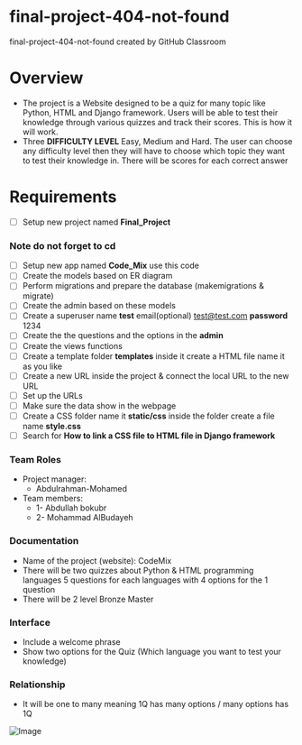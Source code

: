 # final-project-404-not-found
final-project-404-not-found created by GitHub Classroom
# Overview
 - The project is a Website designed to be a quiz for many topic like Python, HTML and Django framework. Users will be able to test their knowledge through various quizzes and track their scores. This is how it will work.
 - Three **DIFFICULTY LEVEL** Easy, Medium and Hard. The user can choose any difficulty level then they will have to choose which topic they want to test their knowledge in. There will be scores for each correct answer
# Requirements 
 - [ ] Setup new project named **Final_Project**
 ### Note do not forget to cd 
 - [ ] Setup new app named **Code_Mix** use this code
 - [ ] Create the models based on ER diagram 
 - [ ] Perform migrations and prepare the database (makemigrations & migrate)
 - [ ] Create the admin based on these models
 - [ ] Create a superuser name **test** email(optional) test@test.com **password** 1234
 - [ ] Create the the questions and the options in the **admin**
 - [ ] Create the views functions
 - [ ] Create a template folder **templates** inside it create a HTML file name it as you like
 - [ ] Create a new URL inside the project & connect the local URL to the new URL
 - [ ] Set up the URLs 
 - [ ] Make sure the data show in the webpage
 - [ ] Create a CSS folder name it **static/css** inside the folder create a file name **style.css**
 - [ ] Search for **How to link a CSS file to HTML file in Django framework**
### Team Roles
 - Project manager: 
    - Abdulrahman-Mohamed
 - Team members: 
    - 1- Abdullah bokubr
    - 2- Mohammad AlBudayeh
### Documentation
 - Name of the project (website): CodeMix
 - There will be two quizzes about Python & HTML programming languages 5 questions for each languages with 4 options for the 1 question
 - There will be 2 level Bronze Master 
 ### Interface
  - Include a welcome phrase
  - Show two options for the Quiz (Which language you want to test your knowledge)
 ### Relationship  
  - It will be one to many meaning 1Q has many options / many options has 1Q 

  ![Image](https://github.com/user-attachments/assets/eb7f647d-3a0b-483e-92f9-1b750c05ab16)

